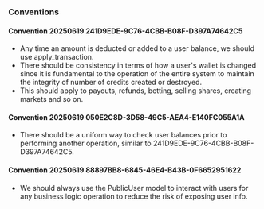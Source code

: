 ### Conventions

#### Convention 20250619 241D9EDE-9C76-4CBB-B08F-D397A74642C5

* Any time an amount is deducted or added to a user balance, we should use apply_transaction.
* There should be consistency in terms of how a user's wallet is changed since it is fundamental to the operation of the entire system to maintain the integrity of number of credits created or destroyed.
* This should apply to payouts, refunds, betting, selling shares, creating markets and so on.

#### Convention 20250619 050E2C8D-3D58-49C5-AEA4-E140FC055A1A

* There should be a uniform way to check user balances prior to performing another operation, similar to 241D9EDE-9C76-4CBB-B08F-D397A74642C5.

#### Convention 20250619 88897BB8-6845-46E4-B43B-0F6652951622

* We should always use the PublicUser model to interact with users for any business logic operation to reduce the risk of exposing user info.